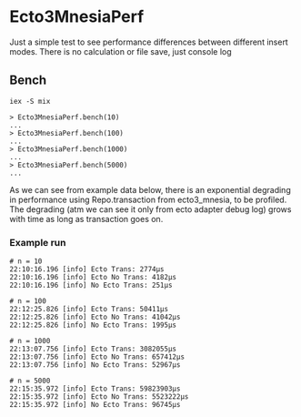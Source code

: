 # Ecto3MnesiaPerf

Just a simple test to see performance differences between different insert modes.
There is no calculation or file save, just console log

## Bench

```
iex -S mix

> Ecto3MnesiaPerf.bench(10)
...
> Ecto3MnesiaPerf.bench(100)
...
> Ecto3MnesiaPerf.bench(1000)
...
> Ecto3MnesiaPerf.bench(5000)
...

```

As we can see from example data below, there is an exponential degrading in performance using
Repo.transaction from ecto3_mnesia, to be profiled. The degrading (atm we can see it only from ecto adapter debug log) grows with time as long as transaction goes on.

### Example run

```
# n = 10
22:10:16.196 [info] Ecto Trans: 2774μs
22:10:16.196 [info] Ecto No Trans: 4182μs
22:10:16.196 [info] No Ecto Trans: 251μs
```

```
# n = 100
22:12:25.826 [info] Ecto Trans: 50411μs
22:12:25.826 [info] Ecto No Trans: 41042μs
22:12:25.826 [info] No Ecto Trans: 1995μs
```

```
# n = 1000
22:13:07.756 [info] Ecto Trans: 3082055μs
22:13:07.756 [info] Ecto No Trans: 657412μs
22:13:07.756 [info] No Ecto Trans: 52967μs
```

```
# n = 5000
22:15:35.972 [info] Ecto Trans: 59823903μs
22:15:35.972 [info] Ecto No Trans: 5523222μs
22:15:35.972 [info] No Ecto Trans: 96745μs
```